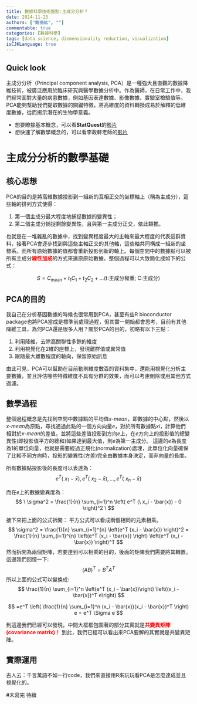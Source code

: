 ```yaml
---
title: 數據科學技術盤點:主成分分析？
date: 2024-11-25
authors: ["戴揚紘", ""]
commentable: true
categories: [數據科學]
tags: [data science, diemensionality reduction, visualization]
isCJKLanguage: true
---
```

<!--more-->
## Quick look 
主成分分析（Principal component analysis, PCA）是一種強大且直觀的數據降維技術，被廣泛應用於臨床研究與醫學數據分析中。作為醫師，在日常工作中，我們經常面對大量的病患數據，例如基因表達數據、影像數據、實驗室檢驗值等。PCA能夠幫助我們提取數據的關鍵特徵，將高維度的資料轉換成易於解釋的低維度數據，從而揭示潛在的生物學意義。

- 想要瞭接基本概念，可以看**StatQuest**的[影片](https://www.youtube.com/watch?v=FgakZw6K1QQ)
- 想快速了解數學概念的，可以看李政軒老師的[影片](https://www.youtube.com/watch?v=JUPU8mJryL4&t=234s)

# 主成分分析的數學基礎
## 核心思想
PCA的目的是將高維數據投影到一組新的互相正交的坐標軸上（稱為主成分），這些軸的排列方式使得：

1. 第一個主成分最大程度地捕捉數據的變異性；
2. 第二個主成分捕捉剩餘變異性，且與第一主成分正交，依此類推。

也就是在一堆雜亂的數據中，找到變異程度最大的主軸來最大程度的代表這群資料，接著PCA會逐步找到與這些主軸正交的其他軸，這些軸共同構成一組新的坐標系。而所有原始數據的值都會重新投影到新的軸上。每個空間中的數據點可以被所有主成分<span style="color: red; font-weight: bold">**線性加成**</span>的方式來還原原始數據。整個過程可以大致簡化成如下的公式：

$$
S = C_{\text{mean}} + t_1C_1 + t_2C_2 + \dots \text{(t:主成分權重; C:主成分)}
$$

## PCA的目的
我自己在分析基因數據的時候也很常用到PCA，甚至有些R bioconductor package也將PCA當成是標準前處理過程，但其實一開始都會思考，目前有其他降維工具，為何PCA還是很多人用？關於PCA的目的，初略有以下三點：
1. 利用降維，去除高關聯性多餘的維度
2. 利用視覺化在2維的座標上，發現離群值或異常值
3. 跟隨最大離散程度的軸向，保留原始訊息

由此可見，PCA可以幫助在目前動則維度數百的資料集中，還能用視覺化分析主要數據，並且評估哪些特徵維度不具有分群的效果，而可以考慮刪除或用其他方式過濾。

## 數學過程
整個過程概念是先找到空間中數據點的平均值*x-mean*，即數據的中心點，然後以*x-mean*為原點，尋找通過此點的一個方向向量*e*，對於所有數據點*xi*，計算他們相對於*x-mean*的差值，並將這些差值投影到方向*e*上，在*e*方向上的投影值的總變異性(即投影值平方的總和)如果達到最大值，則*e*為第一主成分。
這邊的*e*為長度為1的單位向量，也就是需要經過正規化(normalization)處理，此單位化向量確保了比較不同方向時，投影的變異性(方差)完全由數據本身決定，而非向量的長度。

所有數據點投影後的長度可以表達為：
$$
\
e^T (\ x_1 - \bar{x}), e^T (\ x_2 - \bar{x}), \dots, e^T (\ x_n - \bar{x})
\
$$



而在*e*上的數據變異度為：
$$
\
\sigma^2 = \frac{1}{n} \sum_{i=1}^n \left( e^T (\ x_i - \bar{x}) - 0 \right)^2
\
$$

接下來把上面的公式拆開：
平方公式可以看成兩個相同的元素相乘。
$$
\sigma^2 = \frac{1}{n} \sum_{i=1}^{n} \left(e^T (x_i - \bar{x}) \right)^2 = \frac{1}{n} \sum_{i=1}^{n} \left(e^T (x_i - \bar{x}) \right) \left(e^T (x_i - \bar{x}) \right)^T
$$
然而拆開為兩個矩陣，若要達到可以相乘的目的，後面的矩陣我們需要將其轉置。這邊我們回憶一下:
$$
(AB)^T=B^TA^T
$$
所以上面的公式可以變換成:
$$
\frac{1}{n} \sum_{i=1}^n \left(e^T (x_i - \bar{x})\right) \left((x_i - \bar{x})^T e\right)
$$

$$
=e^T \left( \frac{1}{n} \sum_{i=1}^n (x_i - \bar{x})(x_i - \bar{x})^T \right) e = e^T \Sigma e
$$

到這邊我們已經可以發現，中間大框框包圍著的部分其實就是<span style="color: red; font-weight: bold">共變異矩陣(covariance matrix)！</span> 到此，我們已經可以看出來PCA要解的其實就是共變異矩陣。


## 實際運用
古人云：千言萬語不如一行code，我們來直接用R來玩玩看PCA是怎麼達成並且視覺化的。
 
#未寫完 待續













